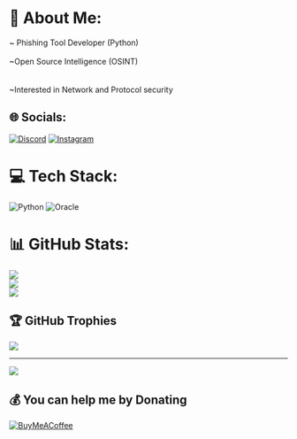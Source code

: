 # 💫 About Me:
~ Phishing Tool Developer (Python) <br><br>
~Open Source Intelligence (OSINT)<br>
<br>
<br>
~Interested in Network and Protocol security 


## 🌐 Socials:
[![Discord](https://img.shields.io/badge/Discord-%237289DA.svg?logo=discord&logoColor=white)](htttps://discord.gg/h3k0r) [![Instagram](https://img.shields.io/badge/Instagram-%23E4405F.svg?logo=Instagram&logoColor=white)](https://instagram.com/msfcode) 

# 💻 Tech Stack:
![Python](https://img.shields.io/badge/python-3670A0?style=for-the-badge&logo=python&logoColor=ffdd54) ![Oracle](https://img.shields.io/badge/Oracle-F80000?style=for-the-badge&logo=oracle&logoColor=white)
# 📊 GitHub Stats:
![](https://github-readme-stats.vercel.app/api?username=msfcode&theme=monokai&hide_border=false&include_all_commits=true&count_private=true)<br/>
![](https://github-readme-streak-stats.herokuapp.com/?user=msfcode&theme=monokai&hide_border=false)<br/>
![](https://github-readme-stats.vercel.app/api/top-langs/?username=msfcode&theme=monokai&hide_border=false&include_all_commits=true&count_private=true&layout=compact)

## 🏆 GitHub Trophies
![](https://github-profile-trophy.vercel.app/?username=msfcode&theme=nord&no-frame=false&no-bg=false&margin-w=4)

---
[![](https://visitcount.itsvg.in/api?id=msfcode&icon=0&color=0)](https://visitcount.itsvg.in)

  ## 💰 You can help me by Donating
  [![BuyMeACoffee](https://img.shields.io/badge/Buy%20Me%20a%20Coffee-ffdd00?style=for-the-badge&logo=buy-me-a-coffee&logoColor=black)](https://buymeacoffee.com/msfcode) 

  <!-- Proudly created with GPRM ( https://gprm.itsvg.in ) -->
  
